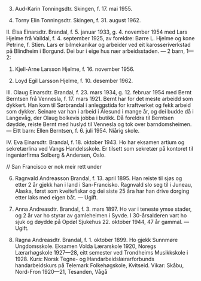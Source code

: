 3. Aud-Karin Tonningsdtr. Skingen, f. 17. mai 1955.

4. Torny Elin Tonningsdtr. Skingen, f. 31. august 1962.

II. Elsa Einarsdtr. Brandal, f. 5. januar 1933, g. 4. november 1954 med Lars Hjelme frå Valldal, f. 4. september 1925, av foreldre: Børre L. Hjelme og kone Petrine, f. Stien. Lars er bilmekanikar og arbeider ved eit karosseriverkstad på Blindheim i Borgund. Dei bur i eige hus nær arbeidsstaden. — 2 barn, 1—2:

1. Kjell-Arne Larsson Hjelme, f. 16. november 1956.

2. Loyd Egil Larsson Hjelme, f. 10. desember 1962.

III. Olaug Einarsdtr. Brandal, f. 23. mars 1934, g. 12. februar 1954 med Bernt Berntsen frå Vennesla, f. 17. mars 1921. Bernt har for det meste arbeidd som dykkert. Han kom til Sørbrandal i anleggstida for kraftverket og fekk arbeid som dykker. Seinare var han i arbeid i Ålesund i mange år, og dei budde då i Langevåg, der Olaug bolkevis jobba i butikk. Då foreldra til Berntsen døydde, reiste Bernt med huslyd til Vennesla og tok over barndomsheimen. — Eitt barn: Ellen Berntsen, f. 6. juli 1954. Niårig skole.

IV. Eva Einarsdtr. Brandal, f. 18. oktober 1943. Ho har eksamen artium og sekretærlina ved Vangs Handelsskole. Er tilsett som sekretær på kontoret til ingeniørfirma Solberg & Andersen, Oslo.

// San Francisco er nok meir rett under

6. Ragnvald Andreasson Brandal, f. 13. april 1895. Han reiste til sjøs og etter 2 år gjekk han i land i San-Francisko. Ragnvald slo seg til i Juneau, Alaska, først som kveitefiskar og dei siste 25 åra har han drive dorging etter laks med eigen båt. — Ugift.

1. Anna Andreasdtr. Brandal, f. 3. mars 1897. Ho var i teneste ymse stader, og 2 år var ho styrar av gamleheimen i Syvde. I 30-årsalderen vart ho sjuk og døydde på Opdøl Sjukehus 22. oktober 1944, 47 år gammal. — Ugift.

8. Ragna Andreasdtr. Brandal, f. 1. oktober 1899. Ho gjekk Sunnmøre Ungdomsskole. Eksamen Volda Lærarskole 1920, Noregs Lærarhøgskole 1927—28, eitt semester ved Trondheims Musikkskole i 1928. Kurs: Norsk Tegne- og Handarbeidslærarforbunds handarbeidskurs på Telemark Folkehøgskole, Kvitseid. Vikar: Skåbu, Nord-Fron 1920—21, Tesanden, Vågå